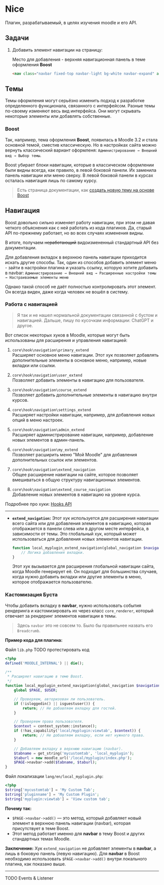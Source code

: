 # Nice

Плагин, разрабатываемый, в целях изучения moodle и его API.

## Задачи

1. Добавить элемент навигации на страницу:
  
   Место для добавления - верхняя навигационная панель в теме оформления **Boost**

   ```html
   <nav class="navbar fixed-top navbar-light bg-white navbar-expand" aria-label="Навигация по сайту">
   ```

## Темы

Темы оформления могут серьёзно изменить подход к разработке определенного функционала, связанного с интерфейсом. Разные темы по-своему изменяют весь вид интерфейса. Они могут скрывать некоторые элементы или добавлять собственные.

### Boost

Так, например, тема оформления **Boost**, появилась в Moodle 3.2 и стала основной темой, сместив классическую. Но в настройках сайта можно вернуть классический вариант оформленя: `Администрирование → Внешний вид → Выбор темы`.

Boost убирает блоки навигации, которые в классическом оформлении были видны всегда, как правило, в левой боковой панели. Их заменила панель навигации или меню сверху. В левой боковой панели в курсах осталась навигация лишь по самому курсу.

> Есть страница документации, как [создать новую тему на основе Boost](https://docs.moodle.org/dev/Creating_a_theme_based_on_boost)

## Навигация

Boost довольно сильно изменяет работу навигации, при этом не давая четкого объяснения как с ней работать из кода плагинов. Да, старый API по-прежнему работает, но во всех случаях изменения видны.

В итоге, получаем ~~неработающий~~ видоизмененный стандартный API без документации.

Для добавления вкладок в верхнюю панель навигации приходится искать другие способы. Так, один из способов добавить элемент меню - зайти в настройки плагина и указать ссылку, которую хотите добавить в navbar: `Администрирование → Внешний вид → Расширенные настройки темы → Настраиваемые элементы меню`

Однако такой способ не даёт полностью контролировать этот элемент. Он всегда виден, даже когда человек не вошёл в систему.

### Работа с навигацией

> Я так и не нашел нормальной документации связанной с бустом и навигацией. Дальше, пишу по кусочкам информации: ChatGPT и другое.

Вот список некоторых хуков в Moodle, которые могут быть использованы для расширения и управления навигацией:

1. `core\hook\navigation\primary_extend`  
   Расширяет основное меню навигации. Этот хук позволяет добавлять дополнительные элементы в основное меню, например, новые вкладки или ссылки.

2. `core\hook\navigation\user_extend`  
   Позволяет добавить элементы в навигацию для пользователя.

3. `core\hook\navigation\course_extend`  
   Позволяет добавить дополнительные элементы в навигацию внутри курсов.

4. `core\hook\navigation\settings_extend`  
   Расширяет настройки навигации, например, для добавления новых опций в меню настроек.

5. `core\hook\navigation\admin_extend`  
   Расширяет администрирование навигации, например, добавление новых элементов в админ-панель.

6. `core\hook\navigation\my_extend`  
   Позволяет расширить меню "Мой Moodle" для добавления дополнительных ссылок или элементов.

7. `core\hook\navigation\extend_navigation`  
   Общее расширение навигации на сайте, которое позволяет вмешиваться в общую структуру навигационных элементов.

8. `core\hook\navigation\extend_course_navigation`  
   Добавление новых элементов в навигацию на уровне курса.

Подробнее про хуки: [Hooks API](hooks.md)

***

- **`extend_navigation`:** Этот хук используется для расширения навигации всего сайта или для добавления элементов в навигацию, которая отображается в панели слева или в другом месте интерфейса, в зависимости от темы. Это глобальный хук, который может использоваться для добавления новых элементов навигации.

  ```php
  function local_myplugin_extend_navigation(global_navigation $navigation) {
      // Логика добавления вкладки.
  }
  ```

  Этот хук вызывается для расширения глобальной навигации сайта, когда Moodle генерирует её. Он подходит для большинства случаев, когда нужно добавить вкладки или другие элементы в меню, которое отображается пользователю.

### Кастомизация Буста

Чтобы добавить вкладку в **navbar**, нужно использовать события рендеринга и кастомизировать их через класс `core_renderer`, который отвечает за рендеринг элементов навигации в темы.

> Здесь `navbar` это не совсем то. Было бы правильнее назвать его `Breadcrumb`.

**Пример кода для плагина:**

Файл `lib.php`
TODO протестировать код
```php
<?php
defined('MOODLE_INTERNAL') || die();

/**
 * Расширяет навигацию в теме Boost.
 */
function local_myplugin_extend_navigation(global_navigation $navigation) {
    global $PAGE, $USER;

    // Проверяем, авторизован ли пользователь.
    if (!isloggedin() || isguestuser()) {
        return; // Не добавляем вкладку для гостей.
    }

    // Проверяем права пользователя.
    $context = context_system::instance();
    if (!has_capability('local/myplugin:viewtab', $context)) {
        return; // Не добавляем вкладку, если нет нужного права.
    }

    // Добавляем вкладку в верхнюю навигацию (navbar).
    $tabname = get_string('mycustomtab', 'local_myplugin');
    $taburl = new moodle_url('/local/myplugin/index.php');
    $PAGE->navbar->add($tabname, $taburl);
}
```

Файл локализации `lang/en/local_myplugin.php`:
```php
<?php
$string['mycustomtab'] = 'My Custom Tab';
$string['pluginname'] = 'My Custom Plugin';
$string['myplugin:viewtab'] = 'View custom tab';
```

**Почему так:**

- `$PAGE->navbar->add()` — это метод, который добавляет новый элемент в верхнюю панель навигации (navbar), которая присутствует в теме Boost.
- Этот метод работает именно для **navbar** в тему Boost и других стандартных темах Moodle.

**Заключение:** Хук `extend_navigation` не добавляет элементы в **navbar**, а лишь в боковую панель (левую навигацию). Для **navbar** в Boost необходимо использовать `$PAGE->navbar->add()` внутри локального плагина, как показано выше.

***

TODO Events & Listener

